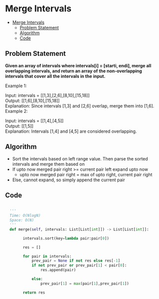 # Merge Intervals 
- [Merge Intervals](#merge-intervals)
  - [Problem Statement](#problem-statement)
  - [Algorithm](#algorithm)
  - [Code](#code)

## Problem Statement 
**Given an array of intervals where intervals[i] = [starti, endi], merge all overlapping intervals, and return an array of the non-overlapping intervals that cover all the intervals in the input.**

Example 1:

Input: intervals = [[1,3],[2,6],[8,10],[15,18]]   
Output: [[1,6],[8,10],[15,18]]  
Explanation: Since intervals [1,3] and [2,6] overlap, merge them into [1,6].
Example 2:

Input: intervals = [[1,4],[4,5]]  
Output: [[1,5]]  
Explanation: Intervals [1,4] and [4,5] are considered overlapping.

## Algorithm 
- Sort the intervals based on left range value. Then parse the sorted intervals and merge them based on
- If upto now merged pair right >= current pair left expand upto now 
  - upto now merged pair right = max of upto right, current pair right
- Else, cannot expand, so simply append the current pair

## Code 
```python

  '''
  Time: O(NlogN)
  Space: O(N)
  '''
  def merge(self, intervals: List[List[int]]) -> List[List[int]]:

        intervals.sort(key=lambda pair:pair[0])

        res = []

        for pair in intervals:
            prev_pair = None if not res else res[-1] 
            if not prev_pair or prev_pair[1] < pair[0]:
                res.append(pair)

            else:
                prev_pair[1] = max(pair[1],prev_pair[1])

        return res
```